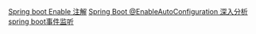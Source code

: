 [Spring boot Enable 注解](https://www.zybuluo.com/zhuanxu/note/960903)
[Spring Boot @EnableAutoConfiguration 深入分析](https://www.zybuluo.com/zhuanxu/note/961491)
[spring boot事件监听](https://www.zybuluo.com/zhuanxu/note/965278)